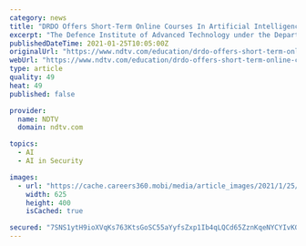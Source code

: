 ```yaml
---
category: news
title: "DRDO Offers Short-Term Online Courses In Artificial Intelligence, Cyber Security"
excerpt: "The Defence Institute of Advanced Technology under the Department of Defence Research and Development has started two short-term online programmes on Artificial Intelligence (AI) and Machine Learning (ML) and Cyber security."
publishedDateTime: 2021-01-25T10:05:00Z
originalUrl: "https://www.ndtv.com/education/drdo-offers-short-term-online-courses-in-artificial-intelligence-cyber-security"
webUrl: "https://www.ndtv.com/education/drdo-offers-short-term-online-courses-in-artificial-intelligence-cyber-security"
type: article
quality: 49
heat: 49
published: false

provider:
  name: NDTV
  domain: ndtv.com

topics:
  - AI
  - AI in Security

images:
  - url: "https://cache.careers360.mobi/media/article_images/2021/1/25/DRDO-entrance-intelligence-artificial.jpg"
    width: 625
    height: 400
    isCached: true

secured: "7SNS1ytH9ioXVqKs763KtsGoSC55aYyfsZxp1Ib4qLQCd65ZznKqeNYCYIvKGVmgZgpBa15FCBnQ11jT033JGkCkP6VyWU/5VD29fDoGRPi/DQW//xZuvi/Xjg0id6A55idCWqWjtoCJPE56aJL42Kgt7idtUm4vo+NZgAZYuo4FQ1siAtxBNEHG4BSRsT93G7FyGJDzuykr4FLA5kDkvhQQvzGTD07cUNCj4Dlbpc+t0gczsANLQqmoMSnYGJYjDI7lPykysKAAN1k09BHKODLMrEGiqQYsfEV5x5Adkf9aiuJlR4NajkNpFYivmZ/rd6QpemkguKk6QTcPsdcAL+CBi9jTOqGTiFgvN4CSxLM=;PYxqK0UhhgO0FME35ssHtg=="
---
```


